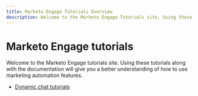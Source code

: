 ```yaml
---
title: Marketo Engage Tutorials Overview
description: Welcome to the Marketo Engage Tutorials site. Using these tutorials along with the documentation will give you a better understanding of how to use marketing automation features.
---
```


# Marketo Engage tutorials

Welcome to the Marketo Engage tutorials site. Using these tutorials along with the documentation will give you a better understanding of how to use marketing automation features.

- [Dynamic chat tutorials](dynamic-chat/dynamic-chat-overview.md)
